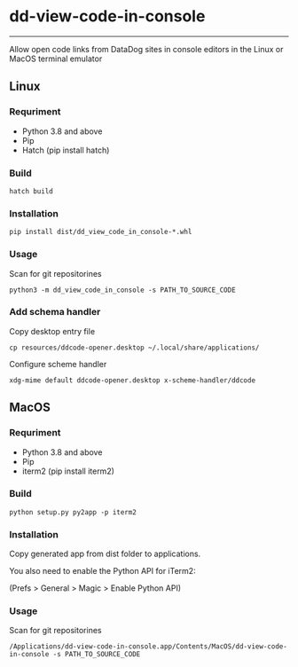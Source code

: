 # dd-view-code-in-console
-----
Allow open code links from DataDog sites in console editors in the Linux or MacOS terminal emulator

## Linux
### Requriment
* Python 3.8 and above
* Pip
* Hatch (pip install hatch)

### Build
```console
hatch build
```

### Installation

```console
pip install dist/dd_view_code_in_console-*.whl
```

### Usage
Scan for git repositorines
```console
python3 -m dd_view_code_in_console -s PATH_TO_SOURCE_CODE
```

### Add schema handler
Copy desktop entry file
```console
cp resources/ddcode-opener.desktop ~/.local/share/applications/
```
Configure scheme handler
```console
xdg-mime default ddcode-opener.desktop x-scheme-handler/ddcode
```
## MacOS
### Requriment
* Python 3.8 and above
* Pip
* iterm2 (pip install iterm2)

### Build
```console
python setup.py py2app -p iterm2
```

### Installation

Copy generated app from dist folder to applications.

You also need to enable the Python API for iTerm2:

(Prefs > General > Magic > Enable Python API)

### Usage
Scan for git repositorines
```console
/Applications/dd-view-code-in-console.app/Contents/MacOS/dd-view-code-in-console -s PATH_TO_SOURCE_CODE 
```
